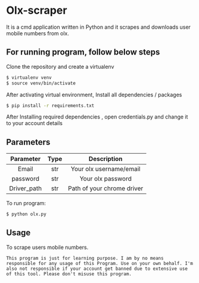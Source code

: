 # Olx-scraper

It is a cmd application written in Python and it scrapes and downloads user mobile numbers from olx.


For running program, follow below steps
-------

Clone the repository and create a virtualenv 

```bash
$ virtualenv venv
$ source venv/bin/activate
```


After activating virtual environment, Install all dependencies / packages

```bash
$ pip install -r requirements.txt
```


After Installing required dependencies , open credentials.py and change it to your account details 

## Parameters
| Parameter            | Type|                Description                           |
|:--------------------:|:---:|:----------------------------------------------------:|
| Email                | str | Your olx username/email                              |
| password             | str | Your olx password                              |
| Driver_path          | str | Path of your chrome driver                           |


To run program:

```bash
$ python olx.py
```


Usage
-----

To scrape users mobile numbers.


````
This program is just for learning purpose. I am by no means responsible for any usage of this Program. Use on your own behalf. I'm also not responsible if your account get banned due to extensive use of this tool. Please don't misuse this program. 
````

